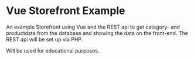 # Vue Storefront Example
An example Storefront using Vue and the REST api to get category- and productdata from the database and showing the data on the front-end.
The REST api will be set up via PHP.

Will be used for educational purposes.

